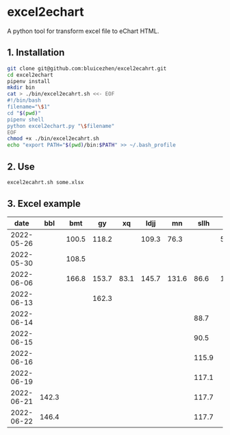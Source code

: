 # excel2echart

A python tool for transform excel file to eChart HTML.

## 1. Installation

```bash
git clone git@github.com:bluicezhen/excel2ecahrt.git
cd excel2echart
pipenv install
mkdir bin
cat > ./bin/excel2ecahrt.sh <<- EOF
#!/bin/bash
filename="\$1"
cd "$(pwd)"
pipenv shell
python excel2echart.py "\$filename"
EOF
chmod +x ./bin/excel2ecahrt.sh
echo "export PATH="$(pwd)/bin:$PATH" >> ~/.bash_profile
```

## 2. Use

```bash
excel2ecahrt.sh some.xlsx
```

## 3. Excel example

| date       | bbl   | bmt   | gy    | xq   | ldjj  | mn    | sllh  | wd    |
| ---------- | ----- | ----- | ----- | ---- | ----- | ----- | ----- | ----- |
| 2022-05-26 |       | 100.5 | 118.2 |      | 109.3 | 76.3  |       | 57    |
| 2022-05-30 |       | 108.5 |       |      |       |       |       |       |
| 2022-06-06 |       | 166.8 | 153.7 | 83.1 | 145.7 | 131.6 | 86.6  | 119.1 |
| 2022-06-13 |       |       | 162.3 |      |       |       |       |       |
| 2022-06-14 |       |       |       |      |       |       | 88.7  |       |
| 2022-06-15 |       |       |       |      |       |       | 90.5  |       |
| 2022-06-16 |       |       |       |      |       |       | 115.9 |       |
| 2022-06-19 |       |       |       |      |       |       | 117.1 |       |
| 2022-06-21 | 142.3 |       |       |      |       |       | 117.7 |       |
| 2022-06-22 | 146.4 |       |       |      |       |       | 117.7 |       |